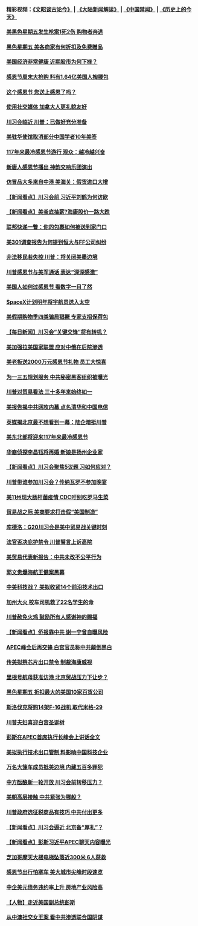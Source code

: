 #### 精彩视频：[《文昭谈古论今》](https://github.com/gfw-breaker/wenzhao/blob/master/README.md?t=11231531) | [《大陆新闻解读》](https://github.com/gfw-breaker/ntdtv-comedy/blob/master/README.md?t=11231531) | [《中国禁闻》](https://github.com/gfw-breaker/ntdtv-news/blob/master/README.md?t=11231531) | [《历史上的今天》](https://github.com/gfw-breaker/today-in-history/blob/master/README.md?t=11231531) 

#### [美黑色星期五发生枪案1死2伤 购物者奔逃](../pages/nsc412/n10870651.md?t=11231531) 

#### [黑色星期五 美各商家有何折扣及免费赠品](../pages/nsc412/n10869609.md?t=11231531) 

#### [美国经济非常健康 近期股市为何下挫？](../pages/nsc412/n10869220.md?t=11231531) 

#### [感恩节周末大抢购 料有1.64亿美国人掏腰包](../pages/nsc412/n10869532.md?t=11231531) 

#### [这个感恩节 您送上感恩了吗？](../pages/nsc412/n10869319.md?t=11231531) 

#### [使用社交媒体 加拿大人更礼貌友好](../pages/nsc412/n10869758.md?t=11231531) 

#### [川习会临近 川普：已做好充分准备](../pages/nsc412/n10869699.md?t=11231531) 

#### [美驻华使馆取消部分中国学者10年美签](../pages/nsc412/n10869261.md?t=11231531) 

#### [117年来最冷感恩节游行 观众：越冷越兴奋](../pages/nsc412/n10869409.md?t=11231531) 

#### [新唐人感恩节播出 神韵交响乐团演出](../pages/nsc412/n10849459.md?t=11231531) 

#### [仿冒品大多来自中港 美海关：假货进口大增](../pages/nsc412/n10869186.md?t=11231531) 

#### [【新闻看点】川习会前 习近平刘鹤为何访欧](../pages/nsc412/n10869070.md?t=11231531) 

#### [【新闻看点】美釜底抽薪?海康股价一路大跌](../pages/nsc412/n10868888.md?t=11231531) 

#### [联邦快递一瞥：你的包裹如何被送到家门口](../pages/nsc412/n10869130.md?t=11231531) 

#### [美301调查报告为何提到恒大与FF公司纠纷](../pages/nsc412/n10868690.md?t=11231531) 

#### [非法移民若失控 川普：将关闭美墨边境](../pages/nsc412/n10868952.md?t=11231531) 

#### [川普感恩节与美军通话 表达“深深感激”](../pages/nsc412/n10868915.md?t=11231531) 

#### [美国人如何过感恩节 看数字一目了然](../pages/nsc412/n10868871.md?t=11231531) 

#### [SpaceX计划明年将宇航员送入太空](../pages/nsc412/n10868896.md?t=11231531) 

#### [美假期购物季四类骗局猖獗 专家支招保荷包](../pages/nsc412/n10868751.md?t=11231531) 

#### [【每日新闻】川习会“关键交锋”将有转机？](../pages/nsc412/n10866735.md?t=11231531) 

#### [美加强拉美国家联盟 应对中俄在后院渗透](../pages/nsc412/n10866498.md?t=11231531) 

#### [美老板送2000万元感恩节礼物 员工大惊喜](../pages/nsc412/n10866859.md?t=11231531) 

#### [为一三五规划服务 中共秘密黑客组织被曝光](../pages/nsc412/n10866916.md?t=11231531) 

#### [川普对贸易看法 三十多年来始终如一](../pages/nsc412/n10867008.md?t=11231531) 

#### [美报告揭中共网攻内幕 点名清华和中国电信](../pages/nsc412/n10866804.md?t=11231531) 

#### [英媒揭北京最不想看到一幕：陆企暗挺川普](../pages/nsc412/n10866311.md?t=11231531) 

#### [美东北部将迎来117年来最冷感恩节](../pages/nsc412/n10866722.md?t=11231531) 

#### [华裔侦探李昌钰将再婚 新娘是扬州企业家](../pages/nsc412/n10866743.md?t=11231531) 

#### [【新闻看点】川习会聚焦5议题 习如何应对？](../pages/nsc412/n10866506.md?t=11231531) 

#### [川普带谁参加川习会？传纳瓦罗不参加晚宴](../pages/nsc412/n10866514.md?t=11231531) 

#### [美11州现大肠杆菌疫情 CDC吁别吃罗马生菜](../pages/nsc412/n10866345.md?t=11231531) 

#### [贸易战之际 美商要求打击假“美国制造”](../pages/nsc412/n10865759.md?t=11231531) 

#### [库德洛：G20川习会是美中贸易战关键时刻](../pages/nsc412/n10864773.md?t=11231531) 

#### [法官否决庇护禁令 川普誓言上诉高院](../pages/nsc412/n10865013.md?t=11231531) 

#### [美贸易代表新报告：中共未改不公平行为](../pages/nsc412/n10865131.md?t=11231531) 

#### [郭文贵爆海航王健案黑幕](../pages/nsc412/n10865106.md?t=11231531) 

#### [中美科技战？ 美拟收紧14个前沿技术出口](../pages/nsc412/n10864753.md?t=11231531) 

#### [加州大火 校车司机救了22名学生的命](../pages/nsc412/n10864771.md?t=11231531) 

#### [川普赦免火鸡 鼓励所有人感谢神的赐福](../pages/nsc412/n10864662.md?t=11231531) 

#### [【新闻看点】侨报靠中共 谢一宁曾自曝风险](../pages/nsc412/n10864543.md?t=11231531) 

#### [APEC峰会后再交锋 白宫官员称中共颠倒黑白](../pages/nsc412/n10864695.md?t=11231531) 

#### [传美拟祭芯片出口禁令 制裁海康威视](../pages/nsc412/n10864457.md?t=11231531) 

#### [里根号航母获准访港 北京贸战压力下让步？](../pages/nsc412/n10864106.md?t=11231531) 

#### [黑色星期五 折扣最大的美国10家百货公司](../pages/nsc412/n10864377.md?t=11231531) 

#### [斯洛伐克将购14架F-16战机 取代米格-29](../pages/nsc412/n10864268.md?t=11231531) 

#### [川普夫妇喜迎白宫圣诞树](../pages/nsc412/n10862682.md?t=11231531) 

#### [彭斯在APEC首席执行长峰会上讲话全文](../pages/nsc412/n10862507.md?t=11231531) 

#### [美拟执行技术出口管制 料影响中国科技企业](../pages/nsc412/n10862505.md?t=11231531) 

#### [万名大篷车成员抵美边境 内藏五百多罪犯](../pages/nsc412/n10862566.md?t=11231531) 

#### [中方酝酿新一轮开放 川习会前转移压力？](../pages/nsc412/n10862118.md?t=11231531) 

#### [美朝高层接触 中共紧张为哪般？](../pages/nsc412/n10862181.md?t=11231531) 

#### [川普政府选征税商品有技巧 中共付出更多](../pages/nsc412/n10862436.md?t=11231531) 

#### [【新闻看点】川习会逼近 北京备“厚礼”？](../pages/nsc412/n10862214.md?t=11231531) 

#### [【新闻看点】彭斯习近平APEC聊天内容曝光](../pages/nsc412/n10862108.md?t=11231531) 

#### [芝加哥摩天大楼电梯坠落近300米 6人获救](../pages/nsc412/n10862160.md?t=11231531) 

#### [感恩节出行怕塞车 美大城市尖峰时段速览](../pages/nsc412/n10861984.md?t=11231531) 

#### [中企美元债务违约率上升 房地产业风险高](../pages/nsc412/n10862050.md?t=11231531) 

#### [【人物】走近美国副总统彭斯](../pages/nsc412/n10793797.md?t=11231531) 

#### [从中澳社交女王案 看中共渗透联合国阴谋](../pages/nsc412/n10860190.md?t=11231531) 

